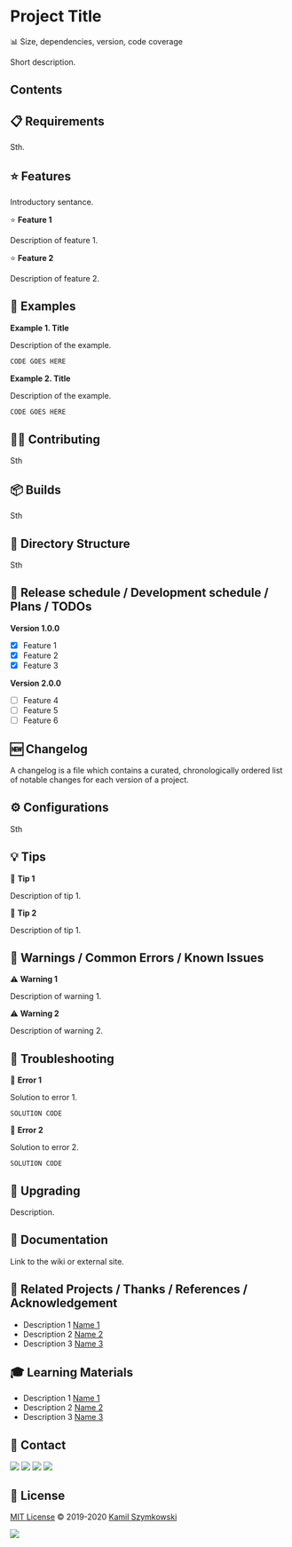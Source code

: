 
# Project Title
📊 Size, dependencies, version, code coverage

Short description.

## Contents


## 📋 Requirements
Sth.

## ⭐ Features
Introductory sentance.

⭐ **Feature 1**

Description of feature 1.

⭐ **Feature 2**

Description of feature 2.

## 📝 Examples
**Example 1. Title**

Description of the example.
```javascript
CODE GOES HERE
```
**Example 2. Title**

Description of the example.
```javascript
CODE GOES HERE
```

## 👨‍💻 Contributing
Sth

## 📦 Builds
Sth

## 📂 Directory Structure
Sth

## 📅 Release schedule / Development schedule / Plans / TODOs
**Version 1.0.0**

- [x] Feature 1
- [x] Feature 2
- [x] Feature 3

**Version 2.0.0**

- [ ] Feature 4
- [ ] Feature 5
- [ ] Feature 6

## 🆕 Changelog
A changelog is a file which contains a curated, chronologically ordered list of notable changes for each version of a project.

## ⚙ Configurations
Sth

## 💡 Tips
💭 **Tip 1**

Description of tip 1.

💭 **Tip 2**

Description of tip 1.

## 🚧 Warnings / Common Errors / Known Issues

⚠️ **Warning 1**

Description of warning 1.

⚠️ **Warning 2**

Description of warning 2.

## 🧰 Troubleshooting
🚩 **Error 1**

Solution to error 1.

``` SOLUTION CODE ```

🚩 **Error 2**

Solution to error 2.


``` SOLUTION CODE ```

## 🚀 Upgrading
Description.

## 📖 Documentation
Link to the wiki or external site.

## 🔗 Related Projects / Thanks / References / Acknowledgement 
* Description 1 [Name 1](http://markdown.github.io)
* Description 2 [Name 2](http://markdown.github.io)
* Description 3 [Name 3](http://markdown.github.io)

## 🎓 Learning Materials
* Description 1 [Name 1](http://markdown.github.io)
* Description 2 [Name 2](http://markdown.github.io)
* Description 3 [Name 3](http://markdown.github.io)

## 📧 Contact
[![](https://img.shields.io/twitter/url?label=/SzymkowskiDev&style=social&url=https%3A%2F%2Ftwitter.com%2FSzymkowskiDev)](https://twitter.com/SzymkowskiDev) [![](https://img.shields.io/twitter/url?label=/kamil-szymkowski/&logo=linkedin&logoColor=%230077B5&style=social&url=https%3A%2F%2Fwww.linkedin.com%2Fin%2Fkamil-szymkowski%2F)](https://www.linkedin.com/in/kamil-szymkowski/) [![](https://img.shields.io/twitter/url?label=@szymkowskidev&logo=medium&logoColor=%23292929&style=social&url=https%3A%2F%2Fmedium.com%2F%40szymkowskidev)](https://medium.com/@szymkowskidev) [![](https://img.shields.io/twitter/url?label=/SzymkowskiDev&logo=github&logoColor=%23292929&style=social&url=https%3A%2F%2Fgithub.com%2FSzymkowskiDev)](https://github.com/SzymkowskiDev)

## 📄 License
[MIT License](https://choosealicense.com/licenses/mit/) ©️ 2019-2020 [Kamil Szymkowski](https://github.com/SzymkowskiDev "Get in touch!")

[![](https://img.shields.io/badge/license-MIT-green?style=plastic)](https://choosealicense.com/licenses/mit/)





